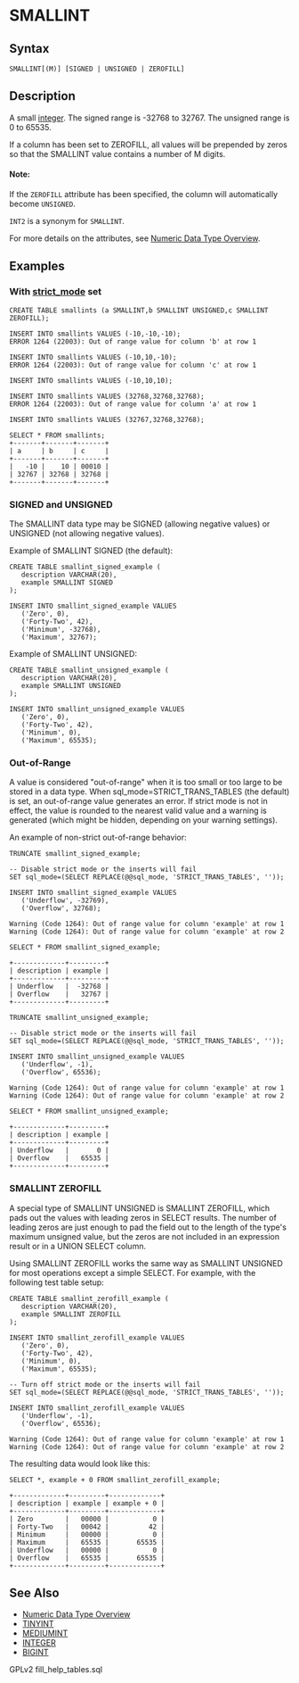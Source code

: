
# SMALLINT


## Syntax


```
SMALLINT[(M)] [SIGNED | UNSIGNED | ZEROFILL]
```

## Description


A small [integer](int.md). The signed range is -32768 to 32767. The unsigned range is 0 to 65535.


If a column has been set to ZEROFILL, all values will be prepended by zeros so that the SMALLINT value contains a number of M digits.



#### Note:

If the `ZEROFILL` attribute has been specified, the column will automatically become `UNSIGNED`.


`INT2` is a synonym for `SMALLINT`.


For more details on the attributes, see [Numeric Data Type Overview](numeric-data-type-overview.md).


## Examples


### With [strict_mode](../../../server-management/variables-and-modes/sql-mode.md#strict-mode) set


```
CREATE TABLE smallints (a SMALLINT,b SMALLINT UNSIGNED,c SMALLINT ZEROFILL);
```

```
INSERT INTO smallints VALUES (-10,-10,-10);
ERROR 1264 (22003): Out of range value for column 'b' at row 1

INSERT INTO smallints VALUES (-10,10,-10);
ERROR 1264 (22003): Out of range value for column 'c' at row 1

INSERT INTO smallints VALUES (-10,10,10);

INSERT INTO smallints VALUES (32768,32768,32768);
ERROR 1264 (22003): Out of range value for column 'a' at row 1

INSERT INTO smallints VALUES (32767,32768,32768);

SELECT * FROM smallints;
+-------+-------+-------+
| a     | b     | c     |
+-------+-------+-------+
|   -10 |    10 | 00010 |
| 32767 | 32768 | 32768 |
+-------+-------+-------+
```

### SIGNED and UNSIGNED


The SMALLINT data type may be SIGNED (allowing negative values) or UNSIGNED (not allowing negative values).


Example of SMALLINT SIGNED (the default):


```
CREATE TABLE smallint_signed_example (
   description VARCHAR(20),
   example SMALLINT SIGNED
);
```

```
INSERT INTO smallint_signed_example VALUES
   ('Zero', 0),
   ('Forty-Two', 42),
   ('Minimum', -32768),
   ('Maximum', 32767);
```

Example of SMALLINT UNSIGNED:


```
CREATE TABLE smallint_unsigned_example (
   description VARCHAR(20),
   example SMALLINT UNSIGNED
);
```

```
INSERT INTO smallint_unsigned_example VALUES
   ('Zero', 0),
   ('Forty-Two', 42),
   ('Minimum', 0),
   ('Maximum', 65535);
```

### Out-of-Range


A value is considered "out-of-range" when it is too small or too large to be stored in a data type. When sql_mode=STRICT_TRANS_TABLES (the default) is set, an out-of-range value generates an error. If strict mode is not in effect, the value is rounded to the nearest valid value and a warning is generated (which might be hidden, depending on your warning settings).


An example of non-strict out-of-range behavior:


```
TRUNCATE smallint_signed_example;

-- Disable strict mode or the inserts will fail
SET sql_mode=(SELECT REPLACE(@@sql_mode, 'STRICT_TRANS_TABLES', ''));

INSERT INTO smallint_signed_example VALUES
   ('Underflow', -32769),
   ('Overflow', 32768);
```

```
Warning (Code 1264): Out of range value for column 'example' at row 1
Warning (Code 1264): Out of range value for column 'example' at row 2
```

```
SELECT * FROM smallint_signed_example;

+-------------+---------+
| description | example |
+-------------+---------+
| Underflow   |  -32768 |
| Overflow    |   32767 |
+-------------+---------+
```

```
TRUNCATE smallint_unsigned_example;

-- Disable strict mode or the inserts will fail
SET sql_mode=(SELECT REPLACE(@@sql_mode, 'STRICT_TRANS_TABLES', ''));

INSERT INTO smallint_unsigned_example VALUES
   ('Underflow', -1),
   ('Overflow', 65536);
```

```
Warning (Code 1264): Out of range value for column 'example' at row 1
Warning (Code 1264): Out of range value for column 'example' at row 2
```

```
SELECT * FROM smallint_unsigned_example;
```

```
+-------------+---------+
| description | example |
+-------------+---------+
| Underflow   |       0 |
| Overflow    |   65535 |
+-------------+---------+
```

### SMALLINT ZEROFILL


A special type of SMALLINT UNSIGNED is SMALLINT ZEROFILL, which pads out the values with leading zeros in SELECT results. The number of leading zeros are just enough to pad the field out to the length of the type's maximum unsigned value, but the zeros are not included in an expression result or in a UNION SELECT column.


Using SMALLINT ZEROFILL works the same way as SMALLINT UNSIGNED for most operations except a simple SELECT. For example, with the following test table setup:


```
CREATE TABLE smallint_zerofill_example (
   description VARCHAR(20),
   example SMALLINT ZEROFILL
);
```

```
INSERT INTO smallint_zerofill_example VALUES
   ('Zero', 0),
   ('Forty-Two', 42),
   ('Minimum', 0),
   ('Maximum', 65535);

-- Turn off strict mode or the inserts will fail
SET sql_mode=(SELECT REPLACE(@@sql_mode, 'STRICT_TRANS_TABLES', ''));

INSERT INTO smallint_zerofill_example VALUES
   ('Underflow', -1),
   ('Overflow', 65536);
```

```
Warning (Code 1264): Out of range value for column 'example' at row 1
Warning (Code 1264): Out of range value for column 'example' at row 2
```

The resulting data would look like this:


```
SELECT *, example + 0 FROM smallint_zerofill_example;
```

```
+-------------+---------+-------------+
| description | example | example + 0 |
+-------------+---------+-------------+
| Zero        |   00000 |           0 |
| Forty-Two   |   00042 |          42 |
| Minimum     |   00000 |           0 |
| Maximum     |   65535 |       65535 |
| Underflow   |   00000 |           0 |
| Overflow    |   65535 |       65535 |
+-------------+---------+-------------+
```

## See Also


* [Numeric Data Type Overview](numeric-data-type-overview.md)
* [TINYINT](tinyint.md)
* [MEDIUMINT](mediumint.md)
* [INTEGER](int.md)
* [BIGINT](bigint.md)


GPLv2 fill_help_tables.sql

